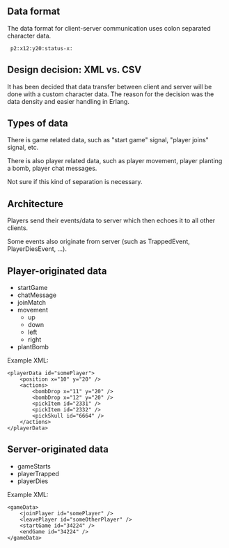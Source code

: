 ## Data format ##

The data format for client-server communication uses colon separated character data.

` p2:x12:y20:status-x:`

## Design decision: XML vs. CSV ##

It has been decided that data transfer between client and server will be done with a custom character data. The reason for the decision was the data density and easier handling in Erlang.


## Types of data ##

There is game related data, such as "start game" signal, "player joins" signal, etc.

There is also player related data, such as player movement, player planting a bomb, player chat messages.

Not sure if this kind of separation is necessary.

## Architecture ##

Players send their events/data to server which then echoes it to all other clients.

Some events also originate from server (such as TrappedEvent, PlayerDiesEvent, ...).

## Player-originated data ##

  * startGame
  * chatMessage
  * joinMatch
  * movement
    * up
    * down
    * left
    * right
  * plantBomb

Example XML:
```
<playerData id="somePlayer">
	<position x="10" y="20" />
	<actions>
		<bombDrop x="11" y="20" />
		<bombDrop x="12" y="20" />
		<pickItem id="2331" />
		<pickItem id="2332" />
		<pickSkull id="6664" />
	</actions>
</playerData>
```

## Server-originated data ##

  * gameStarts
  * playerTrapped
  * playerDies

Example XML:
```
<gameData>
	<joinPlayer id="somePlayer" />
	<leavePlayer id="someOtherPlayer" />
	<startGame id="34224" />
	<endGame id="34224" />
</gameData>
```